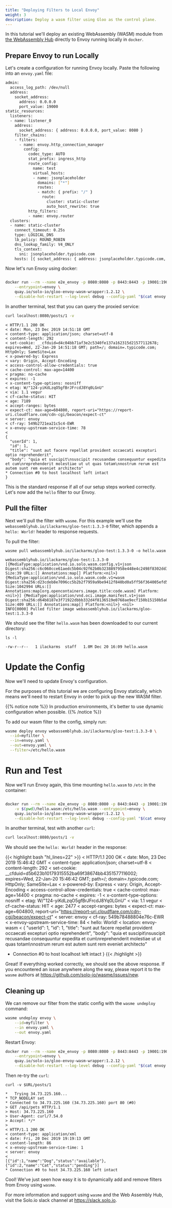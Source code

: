 ```yaml
---
title: "Deploying Filters to Local Envoy"
weight: 3
description: Deploy a wasm filter using Gloo as the control plane.
---
```


In this tutorial we'll deploy an existing WebAssembly (WASM) module from [the WebAssembly Hub](https://webassemblyhub.io) directly to Envoy running locally in `docker`.

## Prepare Envoy to run Locally

Let's create a configuration for running Envoy locally. Paste the following into an `envoy.yaml` file:

```bash
admin:
  access_log_path: /dev/null
  address:
    socket_address:
      address: 0.0.0.0
      port_value: 19000
static_resources:
  listeners:
  - name: listener_0
    address:
      socket_address: { address: 0.0.0.0, port_value: 8080 }
    filter_chains:
    - filters:
      - name: envoy.http_connection_manager
        config:
          codec_type: AUTO
          stat_prefix: ingress_http
          route_config:
            name: test
            virtual_hosts:
            - name: jsonplaceholder
              domains: ["*"]
              routes:
              - match: { prefix: "/" }
                route:
                  cluster: static-cluster
                  auto_host_rewrite: true
          http_filters:
          - name: envoy.router
  clusters:
  - name: static-cluster
    connect_timeout: 0.25s
    type: LOGICAL_DNS
    lb_policy: ROUND_ROBIN
    dns_lookup_family: V4_ONLY
    tls_context:
      sni: jsonplaceholder.typicode.com
    hosts: [{ socket_address: { address: jsonplaceholder.typicode.com, port_value: 443, ipv4_compat: true } }]
```

Now let's run Envoy using docker:

```bash

docker run --rm --name e2e_envoy -p 8080:8080 -p 8443:8443 -p 19001:19001 \
    --entrypoint=envoy \
    quay.io/solo-io/gloo-envoy-wasm-wrapper:1.2.12 \
    --disable-hot-restart --log-level debug --config-yaml "$(cat envoy.yaml)"

```

In another terminal, test that you can query the proxied service:

```bash
curl localhost:8080/posts/1 -v
```

```
< HTTP/1.1 200 OK
< date: Mon, 23 Dec 2019 14:51:18 GMT
< content-type: application/json; charset=utf-8
< content-length: 292
< set-cookie: __cfduid=d4c04bb71af3e2c5340fe137a162315d21577112678; expires=Wed, 22-Jan-20 14:51:18 GMT; path=/; domain=.typicode.com; HttpOnly; SameSite=Lax
< x-powered-by: Express
< vary: Origin, Accept-Encoding
< access-control-allow-credentials: true
< cache-control: max-age=14400
< pragma: no-cache
< expires: -1
< x-content-type-options: nosniff
< etag: W/"124-yiKdLzqO5gfBrJFrcdJ8Yq0LGnU"
< via: 1.1 vegur
< cf-cache-status: HIT
< age: 7189
< accept-ranges: bytes
< expect-ct: max-age=604800, report-uri="https://report-uri.cloudflare.com/cdn-cgi/beacon/expect-ct"
< server: envoy
< cf-ray: 549b2721ea21c5c4-EWR
< x-envoy-upstream-service-time: 78
<
{
  "userId": 1,
  "id": 1,
  "title": "sunt aut facere repellat provident occaecati excepturi optio reprehenderit",
  "body": "quia et suscipit\nsuscipit recusandae consequuntur expedita et cum\nreprehenderit molestiae ut ut quas totam\nnostrum rerum est autem sunt rem eveniet architecto"
* Connection #0 to host localhost left intact
}
```

This is the standard response if all of our setup steps worked correctly. Let's now add the `hello` filter to our Envoy.

## Pull the filter

Next we'll pull the filter with `wasme`. For this example we'll use the `webassemblyhub.io/ilackarms/gloo-test:1.3.3-0` filter,
which appends a `hello: World!` header to response requests. 

To pull the filter:

```shell
wasme pull webassemblyhub.io/ilackarms/gloo-test:1.3.3-0 -o hello.wasm
```

```
webassemblyhub.io/ilackarms/gloo-test:1.3.3-0 [{MediaType:application/vnd.io.solo.wasm.config.v1+json Digest:sha256:c6c060cce61aedc5b04c92f62b0b3238897958e448e4c2498f8302dd3af03b55 Size:39 URLs:[] Annotations:map[] Platform:<nil>} {MediaType:application/vnd.io.solo.wasm.code.v1+wasm Digest:sha256:d23cdeb8e7096cc5b2b2f7959a9be9412f840bd0a5ff56f364005efd5fc41c66 Size:1042994 URLs:[] Annotations:map[org.opencontainers.image.title:code.wasm] Platform:<nil>}] {MediaType:application/vnd.oci.image.manifest.v1+json Digest:sha256:d64b8187e3f71922dbbb332d4f8136519e0768ae9ecf150b15150b5a02eb4d63 Size:409 URLs:[] Annotations:map[] Platform:<nil>} <nil>
INFO[0000] Pulled filter image webassemblyhub.io/ilackarms/gloo-test:1.3.3-0
```

We should see the filter `hello.wasm` has been downloaded to our current directory:

```
ls -l
```

```
-rw-r--r--   1 ilackarms  staff   1.0M Dec 20 16:09 hello.wasm
```

# Update the Config

Now we'll need to update Envoy's configuration. 

For the purposes of this tutorial we are configuring Envoy statically, which means we'll need to restart Envoy in order to pick up the new WASM filter. 

{{% notice note %}}
In production environments, it's better to use dynamic configuration when possible.
{{% /notice %}}

To add our wasm filter to the config, simply run:

```bash
wasme deploy envoy webassemblyhub.io/ilackarms/gloo-test:1.3.3-0 \
  --id=myfilter \
  --in=envoy.yaml \
  --out=envoy.yaml \
  --filter=/etc/hello.wasm
```

# Run and Test

Now we'll run Envoy again, this time mounting `hello.wasm` to `/etc` in the container:

```bash

docker run --rm --name e2e_envoy -p 8080:8080 -p 8443:8443 -p 19001:19001 \
    -v $(pwd)/hello.wasm:/etc/hello.wasm --entrypoint=envoy \
    quay.io/solo-io/gloo-envoy-wasm-wrapper:1.2.12 \
    --disable-hot-restart --log-level debug --config-yaml "$(cat envoy.yaml)"

```

In another terminal, test with another `curl`:

```bash
curl localhost:8080/posts/1 -v
```

We should see the `hello: World!` header in the response:

{{< highlight bash "hl_lines=22" >}}
< HTTP/1.1 200 OK
< date: Mon, 23 Dec 2019 15:46:42 GMT
< content-type: application/json; charset=utf-8
< content-length: 292
< set-cookie: __cfduid=d5b623b10179315552ba69f38674bb4351577116002; expires=Wed, 22-Jan-20 15:46:42 GMT; path=/; domain=.typicode.com; HttpOnly; SameSite=Lax
< x-powered-by: Express
< vary: Origin, Accept-Encoding
< access-control-allow-credentials: true
< cache-control: max-age=14400
< pragma: no-cache
< expires: -1
< x-content-type-options: nosniff
< etag: W/"124-yiKdLzqO5gfBrJFrcdJ8Yq0LGnU"
< via: 1.1 vegur
< cf-cache-status: HIT
< age: 2477
< accept-ranges: bytes
< expect-ct: max-age=604800, report-uri="https://report-uri.cloudflare.com/cdn-cgi/beacon/expect-ct"
< server: envoy
< cf-ray: 549b78488804e76c-EWR
< x-envoy-upstream-service-time: 84
< hello: World!
< location: envoy-wasm
<
{
  "userId": 1,
  "id": 1,
  "title": "sunt aut facere repellat provident occaecati excepturi optio reprehenderit",
  "body": "quia et suscipit\nsuscipit recusandae consequuntur expedita et cum\nreprehenderit molestiae ut ut quas totam\nnostrum rerum est autem sunt rem eveniet architecto"
* Connection #0 to host localhost left intact
}
{{< /highlight >}}

Great! If everything worked correctly, we should see the 
above response. If you encountered an issue anywhere along the way, please report it to the `wasme` authors at https://github.com/solo-io/wasme/issues/new.

## Cleaning up

We can remove our filter from the static config with the `wasme undeploy` command:

```bash
wasme undeploy envoy \
    --id=myfilter \
    --in envoy.yaml \
    --out envoy.yaml
```

Restart Envoy:

```bash
docker run --rm --name e2e_envoy -p 8080:8080 -p 8443:8443 -p 19001:19001 \
    --entrypoint=envoy \
    quay.io/solo-io/gloo-envoy-wasm-wrapper:1.2.12 \
    --disable-hot-restart --log-level debug --config-yaml "$(cat envoy.yaml)"
```

Then re-try the `curl`:

```shell
curl -v $URL/posts/1
```

```
*   Trying 34.73.225.160...
* TCP_NODELAY set
* Connected to 34.73.225.160 (34.73.225.160) port 80 (#0)
> GET /api/pets HTTP/1.1
> Host: 34.73.225.160
> User-Agent: curl/7.54.0
> Accept: */*
>
< HTTP/1.1 200 OK
< content-type: application/xml
< date: Fri, 20 Dec 2019 19:19:13 GMT
< content-length: 86
< x-envoy-upstream-service-time: 1
< server: envoy
<
[{"id":1,"name":"Dog","status":"available"},{"id":2,"name":"Cat","status":"pending"}]
* Connection #0 to host 34.73.225.160 left intact
```

Cool! We've just seen how easy it is to dynamically add and remove filters from Envoy using `wasme`.

For more information and support using `wasme` and the Web Assembly Hub, visit the Solo.io slack channel at
https://slack.solo.io.
